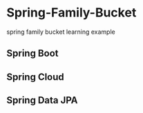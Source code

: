 # Spring-Family-Bucket
spring family bucket learning example
## Spring Boot

## Spring Cloud

## Spring Data JPA
